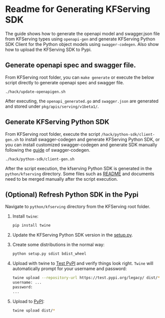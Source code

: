 
# Readme for Generating KFServing SDK

The guide shows how to generate the openapi model and swagger.json file from KFServing types using `openapi-gen` and generate KFServing Python SDK Client for the Python object models using `swagger-codegen`. Also show how to upload the KFServing SDK to Pypi.

## Generate openapi spec and swagger file.

From KFServing root folder, you can `make generate` or execute the below script directly to generate openapi spec and swagger file.

```
./hack/update-openapigen.sh
```
After executing, the `openapi_generated.go` and `swagger.json` are generated and stored under `pkg/apis/serving/v1beta1/`.

## Generate KFServing Python SDK

From KFServing root folder, execute the script `/hack/python-sdk/client-gen.sh` to install swagger-codegen and generate KFServing Python SDK, or you can install customized swagger-codegen and generate SDK manually following the [guide](https://github.com/swagger-api/swagger-codegen#getting-started) of swagger-codegen.

```
./hack/python-sdk/client-gen.sh
```
After the script execution, the kfserving Python SDK is generated in the `python/kfserving` directory. Some files such as [README](../../python/kfserving/README.md) and documents need to be merged manually after the script execution.

## (Optional) Refresh Python SDK in the Pypi

Navigate to `python/kfserving` directory from the KFServing root folder.

1. Install `twine`:

   ```bash
   pip install twine
   ```

2. Update the KFServing Python SDK version in the [setup.py](../../python/kfserving/setup.py).

3. Create some distributions in the normal way:

    ```bash
    python setup.py sdist bdist_wheel
    ```

4. Upload with twine to [Test PyPI](https://packaging.python.org/guides/using-testpypi/) and verify things look right. `Twine` will automatically prompt for your username and password:
    ```bash
    twine upload --repository-url https://test.pypi.org/legacy/ dist/*
    username: ...
    password:
    ...
    ```

5. Upload to [PyPI](https://pypi.org/search/?q=kfserving):
    ```bash
    twine upload dist/*
    ```